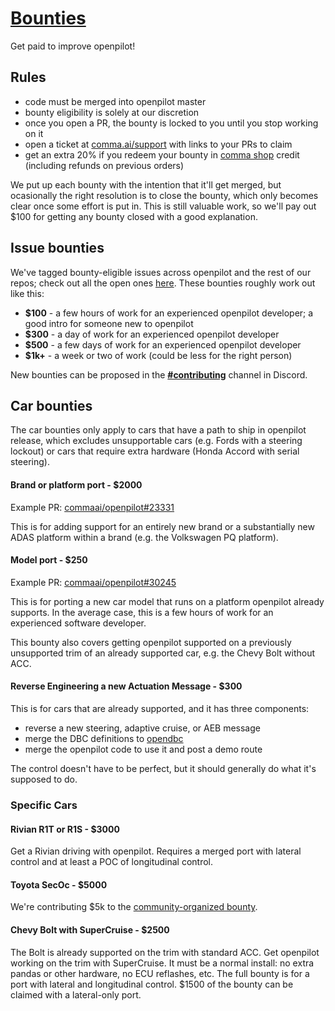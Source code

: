 # [Bounties](https://github.com/orgs/commaai/projects/26/views/1)

Get paid to improve openpilot!

## Rules

* code must be merged into openpilot master
* bounty eligibility is solely at our discretion
* once you open a PR, the bounty is locked to you until you stop working on it
* open a ticket at [comma.ai/support](https://comma.ai/support/shop-order) with links to your PRs to claim
* get an extra 20% if you redeem your bounty in [comma shop](https://comma.ai/shop) credit (including refunds on previous orders)

We put up each bounty with the intention that it'll get merged, but ocasionally the right resolution is to close the bounty, which only becomes clear once some effort is put in. 
This is still valuable work, so we'll pay out $100 for getting any bounty closed with a good explanation.

## Issue bounties

We've tagged bounty-eligible issues across openpilot and the rest of our repos; check out all the open ones [here](https://github.com/orgs/commaai/projects/26/views/1). These bounties roughly work out like this:
* **$100** - a few hours of work for an experienced openpilot developer; a good intro for someone new to openpilot
* **$300** - a day of work for an experienced openpilot developer
* **$500** - a few days of work for an experienced openpilot developer
* **$1k+** - a week or two of work (could be less for the right person)

New bounties can be proposed in the [**#contributing**](https://discord.com/channels/469524606043160576/1183173332531687454) channel in Discord.

## Car bounties

The car bounties only apply to cars that have a path to ship in openpilot release, which excludes unsupportable cars (e.g. Fords with a steering lockout) or cars that require extra hardware (Honda Accord with serial steering).

#### Brand or platform port - $2000
Example PR: [commaai/openpilot#23331](https://github.com/commaai/openpilot/pull/23331)

This is for adding support for an entirely new brand or a substantially new ADAS platform within a brand (e.g. the Volkswagen PQ platform).

#### Model port - $250
Example PR: [commaai/openpilot#30245](https://github.com/commaai/openpilot/pull/30245)

This is for porting a new car model that runs on a platform openpilot already supports.
In the average case, this is a few hours of work for an experienced software developer.

This bounty also covers getting openpilot supported on a previously unsupported trim of an already supported car, e.g. the Chevy Bolt without ACC.

#### Reverse Engineering a new Actuation Message - $300

This is for cars that are already supported, and it has three components:
* reverse a new steering, adaptive cruise, or AEB message
* merge the DBC definitions to [opendbc](http://github.com/commaai/opendbc)
* merge the openpilot code to use it and post a demo route

The control doesn't have to be perfect, but it should generally do what it's supposed to do.

### Specific Cars

#### Rivian R1T or R1S - $3000

Get a Rivian driving with openpilot.
Requires a merged port with lateral control and at least a POC of longitudinal control.

#### Toyota SecOc - $5000

We're contributing $5k to the [community-organized bounty](https://github.com/commaai/openpilot/discussions/19932).

#### Chevy Bolt with SuperCruise - $2500

The Bolt is already supported on the trim with standard ACC. Get openpilot working on the trim with SuperCruise. It must be a normal install: no extra pandas or other hardware, no ECU reflashes, etc. The full bounty is for a port with lateral and longitudinal control. $1500 of the bounty can be claimed with a lateral-only port.
